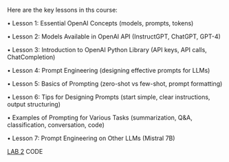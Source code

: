 Here are the key lessons in ths course:

• Lesson 1: Essential OpenAI Concepts (models, prompts, tokens)

• Lesson 2: Models Available in OpenAI API (InstructGPT, ChatGPT, GPT-4)  

• Lesson 3: Introduction to OpenAI Python Library (API keys, API calls, ChatCompletion)

• Lesson 4: Prompt Engineering (designing effective prompts for LLMs)

• Lesson 5: Basics of Prompting (zero-shot vs few-shot, prompt formatting)

• Lesson 6: Tips for Designing Prompts (start simple, clear instructions, output structuring)

• Examples of Prompting for Various Tasks (summarization, Q&A, classification, conversation, code)

• Lesson 7: Prompt Engineering on Other LLMs (Mistral 7B)


[LAB 2]() CODE